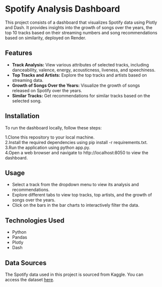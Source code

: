 # Spotify Analysis Dashboard

This project consists of a dashboard that visualizes Spotify data using Plotly and Dash. It provides insights into the growth of songs over the years, the top 10 tracks based on their streaming numbers and song recommendations based on similarity, deployed on Render.

## Features

- **Track Analysis:** View various attributes of selected tracks, including danceability, valence, energy, acousticness, liveness, and speechiness.
- **Top Tracks and Artists:** Explore the top tracks and artists based on streaming data.
- **Growth of Songs Over the Years:** Visualize the growth of songs released on Spotify over the years.
- **Similar Tracks:** Get recommendations for similar tracks based on the selected song.

## Installation
To run the dashboard locally, follow these steps:

1.Clone this repository to your local machine. <br>
2.Install the required dependencies using pip install -r requirements.txt.<br>
3.Run the application using python app.py.<br>
4.Open a web browser and navigate to http://localhost:8050 to view the dashboard.

## Usage
- Select a track from the dropdown menu to view its analysis and recommendations.
- Explore different tabs to view top tracks, top artists, and the growth of songs over the years.
- Click on the bars in the bar charts to interactively filter the data.

## Technologies Used
- Python
- Pandas
- Plotly
- Dash

## Data Sources
The Spotify data used in this project is sourced from Kaggle. You can access the dataset [here](https://www.kaggle.com/datasets/nelgiriyewithana/top-spotify-songs-2023/data).
